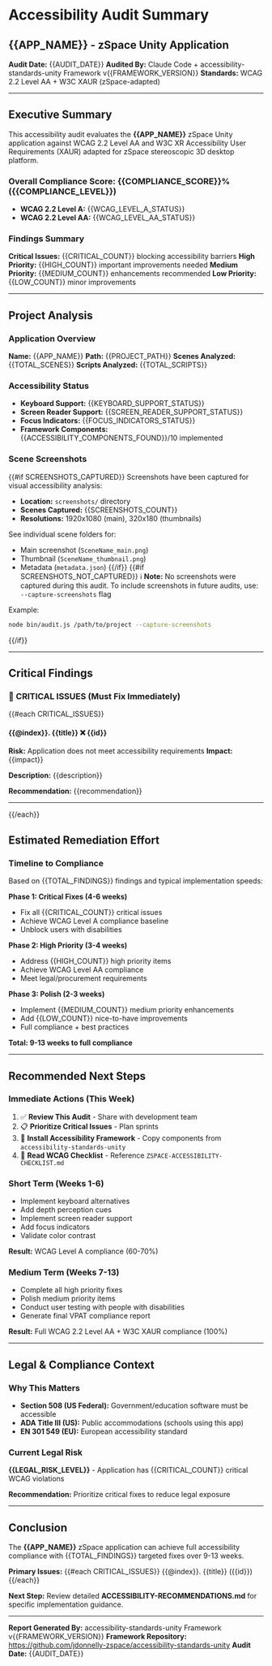 # Accessibility Audit Summary
## {{APP_NAME}} - zSpace Unity Application

**Audit Date:** {{AUDIT_DATE}}
**Audited By:** Claude Code + accessibility-standards-unity Framework v{{FRAMEWORK_VERSION}}
**Standards:** WCAG 2.2 Level AA + W3C XAUR (zSpace-adapted)

---

## Executive Summary

This accessibility audit evaluates the **{{APP_NAME}}** zSpace Unity application against WCAG 2.2 Level AA and W3C XR Accessibility User Requirements (XAUR) adapted for zSpace stereoscopic 3D desktop platform.

### Overall Compliance Score: **{{COMPLIANCE_SCORE}}% ({{COMPLIANCE_LEVEL}})**

- **WCAG 2.2 Level A:** {{WCAG_LEVEL_A_STATUS}}
- **WCAG 2.2 Level AA:** {{WCAG_LEVEL_AA_STATUS}}

### Findings Summary
**Critical Issues:** {{CRITICAL_COUNT}} blocking accessibility barriers
**High Priority:** {{HIGH_COUNT}} important improvements needed
**Medium Priority:** {{MEDIUM_COUNT}} enhancements recommended
**Low Priority:** {{LOW_COUNT}} minor improvements

---

## Project Analysis

### Application Overview
**Name:** {{APP_NAME}}
**Path:** {{PROJECT_PATH}}
**Scenes Analyzed:** {{TOTAL_SCENES}}
**Scripts Analyzed:** {{TOTAL_SCRIPTS}}

### Accessibility Status
- **Keyboard Support:** {{KEYBOARD_SUPPORT_STATUS}}
- **Screen Reader Support:** {{SCREEN_READER_SUPPORT_STATUS}}
- **Focus Indicators:** {{FOCUS_INDICATORS_STATUS}}
- **Framework Components:** {{ACCESSIBILITY_COMPONENTS_FOUND}}/10 implemented

### Scene Screenshots
{{#if SCREENSHOTS_CAPTURED}}
Screenshots have been captured for visual accessibility analysis:
- **Location:** `screenshots/` directory
- **Scenes Captured:** {{SCREENSHOTS_COUNT}}
- **Resolutions:** 1920x1080 (main), 320x180 (thumbnails)

See individual scene folders for:
- Main screenshot (`SceneName_main.png`)
- Thumbnail (`SceneName_thumbnail.png`)
- Metadata (`metadata.json`)
{{/if}}
{{#if SCREENSHOTS_NOT_CAPTURED}}
ℹ️ **Note:** No screenshots were captured during this audit.
To include screenshots in future audits, use: `--capture-screenshots` flag

Example:
```bash
node bin/audit.js /path/to/project --capture-screenshots
```
{{/if}}

---

## Critical Findings

### 🚨 CRITICAL ISSUES (Must Fix Immediately)

{{#each CRITICAL_ISSUES}}
#### {{@index}}. **{{title}}** ❌ {{id}}
**Risk:** Application does not meet accessibility requirements
**Impact:** {{impact}}

**Description:**
{{description}}

**Recommendation:**
{{recommendation}}

---

{{/each}}

## Estimated Remediation Effort

### Timeline to Compliance
Based on {{TOTAL_FINDINGS}} findings and typical implementation speeds:

**Phase 1: Critical Fixes (4-6 weeks)**
- Fix all {{CRITICAL_COUNT}} critical issues
- Achieve WCAG Level A compliance baseline
- Unblock users with disabilities

**Phase 2: High Priority (3-4 weeks)**
- Address {{HIGH_COUNT}} high priority items
- Achieve WCAG Level AA compliance
- Meet legal/procurement requirements

**Phase 3: Polish (2-3 weeks)**
- Implement {{MEDIUM_COUNT}} medium priority enhancements
- Add {{LOW_COUNT}} nice-to-have improvements
- Full compliance + best practices

**Total: 9-13 weeks to full compliance**

---

## Recommended Next Steps

### Immediate Actions (This Week)
1. ✅ **Review This Audit** - Share with development team
2. 📋 **Prioritize Critical Issues** - Plan sprints
3. 🧪 **Install Accessibility Framework** - Copy components from `accessibility-standards-unity`
4. 📖 **Read WCAG Checklist** - Reference `ZSPACE-ACCESSIBILITY-CHECKLIST.md`

### Short Term (Weeks 1-6)
- Implement keyboard alternatives
- Add depth perception cues
- Implement screen reader support
- Add focus indicators
- Validate color contrast

**Result:** WCAG Level A compliance (60-70%)

### Medium Term (Weeks 7-13)
- Complete all high priority fixes
- Polish medium priority items
- Conduct user testing with people with disabilities
- Generate final VPAT compliance report

**Result:** Full WCAG 2.2 Level AA + W3C XAUR compliance (100%)

---

## Legal & Compliance Context

### Why This Matters
- **Section 508 (US Federal):** Government/education software must be accessible
- **ADA Title III (US):** Public accommodations (schools using this app)
- **EN 301 549 (EU):** European accessibility standard

### Current Legal Risk
**{{LEGAL_RISK_LEVEL}}** - Application has {{CRITICAL_COUNT}} critical WCAG violations

**Recommendation:** Prioritize critical fixes to reduce legal exposure

---

## Conclusion

The **{{APP_NAME}}** zSpace application can achieve full accessibility compliance with {{TOTAL_FINDINGS}} targeted fixes over 9-13 weeks.

**Primary Issues:**
{{#each CRITICAL_ISSUES}}
{{@index}}. {{title}} ({{id}})
{{/each}}

**Next Step:** Review detailed **ACCESSIBILITY-RECOMMENDATIONS.md** for specific implementation guidance.

---

**Report Generated By:** accessibility-standards-unity Framework v{{FRAMEWORK_VERSION}}
**Framework Repository:** https://github.com/jdonnelly-zspace/accessibility-standards-unity
**Audit Date:** {{AUDIT_DATE}}
